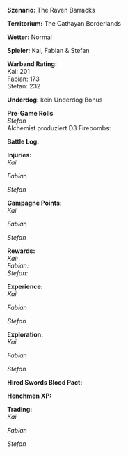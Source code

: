 **Szenario:** The Raven Barracks

**Territorium:** The Cathayan Borderlands  

**Wetter:** Normal  

**Spieler:** Kai, Fabian & Stefan

**Warband Rating:**  
Kai: 201    
Fabian: 173    
Stefan: 232     

**Underdog:** kein Underdog Bonus   

**Pre-Game Rolls**  
*Stefan*  
Alchemist produziert D3 Firebombs:

**Battle Log:**  

**Injuries:**  
*Kai*  

*Fabian*  

*Stefan*  

**Campagne Points:**  
*Kai*  

*Fabian*  

*Stefan*  

**Rewards:**  
*Kai:*  
*Fabian:*    
*Stefan:*     

**Experience:**  
*Kai*   

*Fabian*   

*Stefan*   

**Exploration:**  
*Kai*  

*Fabian*  

*Stefan*  

**Hired Swords Blood Pact:**

**Henchmen XP:**

**Trading:**  
*Kai*  

*Fabian*  

*Stefan*   
